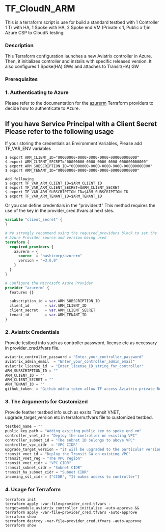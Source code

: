 # TF_CloudN_ARM
This is a terraform script is use for build a standard testbed with 1 Controller 1 Tr with HA, 1 Spoke with HA, 2 Spoke end VM (Private x 1, Public x 1)in Azure CSP to CloudN testing 

### Description

This Terraform configuration launches a new Aviatrix controller in Azure. Then, it initializes controller and installs with specific released version. It also configures 1 Spoke(HA) GWs and attaches to Transit(HA) GW 

### Prerequisites

### 1. Authenticating to Azure

Please refer to the documentation for
the [azurerm](https://registry.terraform.io/providers/hashicorp/azurerm/latest/docs) Terraform providers to decide how
to authenticate to Azure.

## If you have Service Principal with a Client Secret Please refer to the following usage
If your storing the credentials as Environment Variables, Please add TF_VAR_ENV variables
``` shell
$ export ARM_CLIENT_ID="00000000-0000-0000-0000-000000000000"
$ export ARM_CLIENT_SECRET="00000000-0000-0000-0000-000000000000"
$ export ARM_SUBSCRIPTION_ID="00000000-0000-0000-0000-000000000000"
$ export ARM_TENANT_ID="00000000-0000-0000-0000-000000000000"

Add following
$ export TF_VAR_ARM_CLIENT_ID=$ARM_CLIENT_ID
$ export TF_VAR_ARM_CLIENT_SECRET=$ARM_CLIENT_SECRET
$ export TF_VAR_ARM_SUBSCRIPTION_ID=$ARM_SUBSCRIPTION_ID
$ export TF_VAR_ARM_TENANT_ID=$ARM_TENANT_ID
```

Or you can define credentials in the "provider.tf"
This method requires the use of the key in the provider_cred.tfvars at next stes.
``` terraform
variable "client_secret" {
}

# We strongly recommend using the required_providers block to set the
# Azure Provider source and version being used
terraform {
  required_providers {
    azurerm = {
      source  = "hashicorp/azurerm"
      version = "=3.0.0"
    }
  }
}

# Configure the Microsoft Azure Provider
provider "azurerm" {
  features {}

  subscription_id = var.ARM_SUBSCRIPTION_ID
  client_id       = var.ARM_CLIENT_ID
  client_secret   = var.ARM_CLIENT_SECRET
  tenant_id       = var.ARM_TENANT_ID
}
```

### 2. Aviatrix Credentials
Provide testbed info such as controller password, license etc as necessary in provider_cred.tfvars file.
``` terraform
aviatrix_controller_password = "Enter_your_controller_password"  
aviatrix_admin_email  = "Enter_your_controller_admin_email"  
aviatrix_license_id  = "Enter_license_ID_string_for_controller"
ARM_SUBSCRIPTION_ID = ""
ARM_CLIENT_ID = ""
ARM_CLIENT_SECRET = ""
ARM_TENANT_ID = ""
github_token  = "Github oAthu token allow TF access Aviatrix private Repo"  
```
### 3. The Arguments for Customized
Provide feather testbed info such as exsits Transit VNET, upgrade_target_version etc in terraform.tfvars file to customized testbed.
``` terraform
testbed_name = ""  
public_key_path = "Adding exsiting public key to spoke end vm"
controller_vnet_id = "Deploy the controller on existing VPC"  
controller_subnet_id = "The subnet ID belongs to above VPC"  
controller_vpc_cidr  = "VPC CIDR"  
upgrade_target_version = "it will be upgraded to the particular version of you assign"  
transit_vnet_id = "Deploy the Transit GW on existing VPC" 
transit_vnet_reg = "The VPC region" 
transit_vnet_cidr = "VPC CIDR"  
transit_subnet_cidr = "Subnet CIDR" 
transit_ha_subnet_cidr = "Subnet CIDR" 
incoming_ssl_cidr = ["CIDR", "It makes access to controller"]  
```

### 4. Usage for Terraform
```
terraform init
terraform apply -var-file=provider_cred.tfvars -target=module.aviatrix_controller_initialize -auto-approve && terraform apply -var-file=provider_cred.tfvars -auto-approve
terraform show
terraform destroy -var-file=provider_cred.tfvars -auto-approve
terraform show
```
